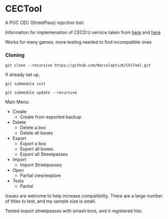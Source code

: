 # CECTool
A POC CEC (StreetPass) injection tool.

Information for implemenation of CECD:U service taken from [here](https://www.3dbrew.org/wiki/CECD_Services) and [here](https://gist.github.com/wwylele/29a8caa6f5e5a7d88a00bedae90472ed)

Works for many games; more testing needed to find incompatible ones

### Cloning
`git clone --recursive https://github.com/NarcolepticK/CECTool.git`

If already set up,

`git submodule init`

`git submodule update --recursive`

Main Menu:
- Create
  - Create from exported backup
- Delete
  - Delete a box
  - Delete all boxes
- Export
  - Export a box
  - Export all boxes.
  - Export all Streetpasses
- Import
  - Import Streetpasses
- Open
  - Partial view/explore
- Tests
  - Partial

Issues are welcome to help increase compatibility. There are a large number of titles to test, and my sample size is small.

Tested import streetpasses with smash bros, and it registered hits.